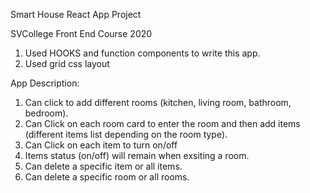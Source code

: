 Smart House React App Project

SVCollege Front End Course 2020


1. Used HOOKS and function components to write this app.
2. Used grid css layout


App Description:
1. Can click to add different rooms (kitchen, living room, bathroom, bedroom).
2. Can Click on each room card to enter the room and then add items (different items list depending on the room type).
3. Can Click on each item to turn on/off
4. Items status (on/off) will remain when exsiting a room.
5. Can delete a specific item or all items.
6. Can delete a specific room or all rooms.





